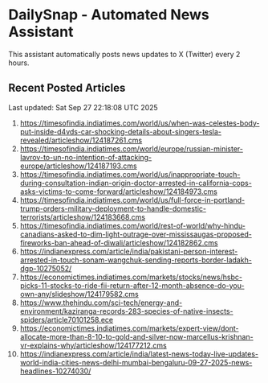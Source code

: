# DailySnap - Automated News Assistant

This assistant automatically posts news updates to X (Twitter) every 2 hours.

## Recent Posted Articles

Last updated: Sat Sep 27 22:18:08 UTC 2025

1. https://timesofindia.indiatimes.com/world/us/when-was-celestes-body-put-inside-d4vds-car-shocking-details-about-singers-tesla-revealed/articleshow/124187261.cms
2. https://timesofindia.indiatimes.com/world/europe/russian-minister-lavrov-to-un-no-intention-of-attacking-europe/articleshow/124187193.cms
3. https://timesofindia.indiatimes.com/world/us/inappropriate-touch-during-consultation-indian-origin-doctor-arrested-in-california-cops-asks-victims-to-come-forward/articleshow/124184973.cms
4. https://timesofindia.indiatimes.com/world/us/full-force-in-portland-trump-orders-military-deployment-to-handle-domestic-terrorists/articleshow/124183668.cms
5. https://timesofindia.indiatimes.com/world/rest-of-world/why-hindu-canadians-asked-to-dim-light-outrage-over-mississaugas-proposed-fireworks-ban-ahead-of-diwali/articleshow/124182862.cms
6. https://indianexpress.com/article/india/pakistani-person-interest-arrested-in-touch-sonam-wangchuk-sending-reports-border-ladakh-dgp-10275052/
7. https://economictimes.indiatimes.com/markets/stocks/news/hsbc-picks-11-stocks-to-ride-fii-return-after-12-month-absence-do-you-own-any/slideshow/124179582.cms
8. https://www.thehindu.com/sci-tech/energy-and-environment/kaziranga-records-283-species-of-native-insects-spiders/article70101258.ece
9. https://economictimes.indiatimes.com/markets/expert-view/dont-allocate-more-than-8-10-to-gold-and-silver-now-marcellus-krishnan-vr-explains-why/articleshow/124177212.cms
10. https://indianexpress.com/article/india/latest-news-today-live-updates-world-india-cities-news-delhi-mumbai-bengaluru-09-27-2025-news-headlines-10274030/
